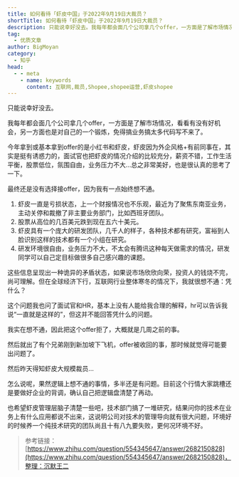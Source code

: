 ```yaml
---
title: 如何看待「虾皮中国」于2022年9月19日大裁员？
shortTitle: 如何看待「虾皮中国」于2022年9月19日大裁员？
description: 只能说幸好没去。我每年都会面几个公司拿几个offer，一方面是了解市场情况，看看有没有好机会，另一方面…
tag:
  - 优质文章
author: BigMoyan
category:
  - 知乎
head:
  - - meta
    - name: keywords
      content: 互联网,裁员,Shopee,shopee运营,虾皮shopee
---
```


只能说幸好没去。

我每年都会面几个公司拿几个offer，一方面是了解市场情况，看看有没有好机会，另一方面也是对自己的一个锻炼，免得搞业务搞太多代码写不来了。

今年拿到或基本拿到offer的是小红书和虾皮，虾皮因为外企风格+有前同事在，其实是挺有诱惑力的，面试官也把虾皮的情况介绍的比较充分，薪资不错，工作生活平衡，股票低位，氛围自由，业务压力不大…总之非常美好，也是很认真的思考了一下。

最终还是没有选择接offer，因为我有一点始终想不通。

1.  虾皮一直是亏损状态，上一个财报情况也不乐观，最近为了聚焦东南亚业务，主动关停和裁撤了非主要业务部门，比如西班牙团队。
2.  股票从高位的几百美元跌到现在五六十美元。
3.  虾皮具有一个庞大的研发团队，几千人的样子，各种技术都有研究，富裕到人脸识别这样的技术都有一个小组在研究。
4.  研发环境很自由，业务压力不大，不太会有腾讯这种每天做需求的情况，研发同学可以自己定目标做很多自己感兴趣的课题。

这些信息呈现出一种诡异的矛盾状态，如果说市场欣欣向荣，投资人的钱烧不完，尚可理解。但在全球经济下行，互联网行业整体寒冬的情况下，我就很想不通：凭什么？

这个问题我也问了面试官和HR，基本上没有人能给我合理的解释，hr可以告诉我说“一直就是这样的”，但这并不能回答凭什么的问题。

我实在想不通，因此把这个offer拒了，大概就是几周之前的事。

然后就出了有个兄弟刚到新加坡下飞机，offer被收回的事，那时候就觉得可能要出问题了。

然后昨天得知虾皮大规模裁员…



怎么说呢，果然逻辑上想不通的事情，多半还是有问题。目前这个行情大家跳槽还是要做好企业的背调，确认自己把逻辑盘清楚了再动。

也希望虾皮管理层脑子清楚一些吧，技术部门搞了一堆研究，结果问你的技术在业务上有什么应用都说不出来，这说明公司对技术的管理导向就有很大问题，环境好的时候养一个纯技术研究的团队尚且十有八九要失败，更何况环境不好。

>参考链接：[https://www.zhihu.com/question/554345647/answer/2682150828](https://www.zhihu.com/question/554345647/answer/2682150828)，整理：沉默王二
